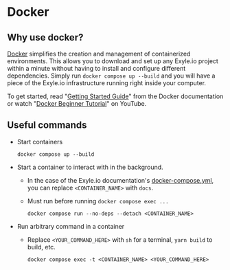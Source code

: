 # Docker

## Why use docker?

[Docker](https://docker.com) simplifies the creation and management of
containerized environments. This allows you to download and set up any Exyle.io
project within a minute without having to install and configure different
dependencies. Simply run `docker compose up --build` and you will have a piece
of the Exyle.io infrastructure running right inside your computer.

To get started, read
"[Getting Started Guide](https://docs.docker.com/get-started)" from the Docker
documentation or watch
"[Docker Beginner Tutorial](https://www.youtube.com/watch?v=gAkwW2tuIqE)" on
YouTube.

## Useful commands

- Start containers

  ```
  docker compose up --build
  ```

- Start a container to interact with in the background.

  - In the case of the
    Exyle.io documentation's
    [docker-compose.yml](https://github.com/exyleio/exyleio/blob/master/docker-compose.yml),
    you can replace `<CONTAINER_NAME>` with `docs`.

  - Must run before running `docker compose exec ...`

    ```
    docker compose run --no-deps --detach <CONTAINER_NAME>
    ```

- Run arbitrary command in a container

  - Replace `<YOUR_COMMAND_HERE>` with `sh` for a terminal, `yarn build` to build, etc.

    ```
    docker compose exec -t <CONTAINER_NAME> <YOUR_COMMAND_HERE>
    ```
